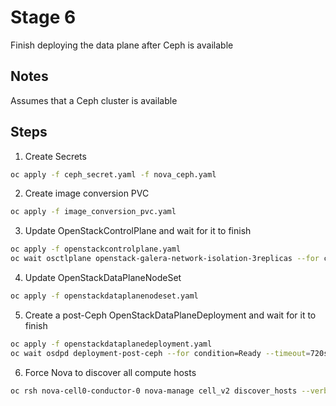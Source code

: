 # Stage 6

Finish deploying the data plane after Ceph is available

## Notes

Assumes that a Ceph cluster is available

## Steps

1. Create Secrets
```bash
oc apply -f ceph_secret.yaml -f nova_ceph.yaml
```
2. Create image conversion PVC
```bash
oc apply -f image_conversion_pvc.yaml
```
3. Update OpenStackControlPlane and wait for it to finish
```bash
oc apply -f openstackcontrolplane.yaml
oc wait osctlplane openstack-galera-network-isolation-3replicas --for condition=Ready --timeout=300s
```
4. Update OpenStackDataPlaneNodeSet
```bash
oc apply -f openstackdataplanenodeset.yaml
```
5. Create a post-Ceph OpenStackDataPlaneDeployment and wait for it to finish
```bash
oc apply -f openstackdataplanedeployment.yaml
oc wait osdpd deployment-post-ceph --for condition=Ready --timeout=720s
```
6. Force Nova to discover all compute hosts
```bash
oc rsh nova-cell0-conductor-0 nova-manage cell_v2 discover_hosts --verbose
```
